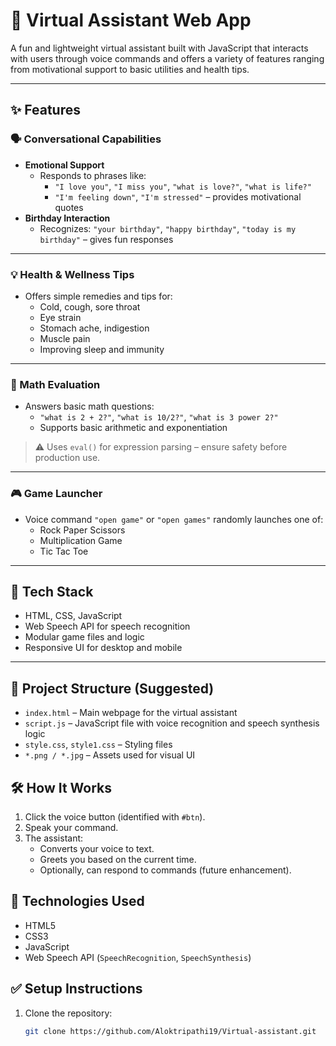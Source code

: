 # 🤖 Virtual Assistant Web App

A fun and lightweight virtual assistant built with JavaScript that interacts with users through voice commands and offers a variety of features ranging from motivational support to basic utilities and health tips.

---

## ✨ Features

### 🗣️ Conversational Capabilities
- **Emotional Support**
  - Responds to phrases like:
    - `"I love you"`, `"I miss you"`, `"what is love?"`, `"what is life?"`
    - `"I'm feeling down"`, `"I'm stressed"` – provides motivational quotes
- **Birthday Interaction**
  - Recognizes: `"your birthday"`, `"happy birthday"`, `"today is my birthday"` – gives fun responses

---

### 💡 Health & Wellness Tips
- Offers simple remedies and tips for:
  - Cold, cough, sore throat
  - Eye strain
  - Stomach ache, indigestion
  - Muscle pain
  - Improving sleep and immunity

---

### 🧮 Math Evaluation
- Answers basic math questions:
  - `"what is 2 + 2?"`, `"what is 10/2?"`, `"what is 3 power 2?"`
  - Supports basic arithmetic and exponentiation

> ⚠️ Uses `eval()` for expression parsing – ensure safety before production use.

---

### 🎮 Game Launcher
- Voice command `"open game"` or `"open games"` randomly launches one of:
  - Rock Paper Scissors
  - Multiplication Game
  - Tic Tac Toe

---

## 🚀 Tech Stack
- HTML, CSS, JavaScript
- Web Speech API for speech recognition
- Modular game files and logic
- Responsive UI for desktop and mobile

---

## 📁 Project Structure (Suggested)

- `index.html` – Main webpage for the virtual assistant
- `script.js` – JavaScript file with voice recognition and speech synthesis logic
- `style.css`, `style1.css` – Styling files
- `*.png / *.jpg` – Assets used for visual UI

## 🛠️ How It Works

1. Click the voice button (identified with `#btn`).
2. Speak your command.
3. The assistant:
   - Converts your voice to text.
   - Greets you based on the current time.
   - Optionally, can respond to commands (future enhancement).

## 🧠 Technologies Used

- HTML5
- CSS3
- JavaScript
- Web Speech API (`SpeechRecognition`, `SpeechSynthesis`)

## ✅ Setup Instructions

1. Clone the repository:
   ```bash
   git clone https://github.com/Aloktripathi19/Virtual-assistant.git
